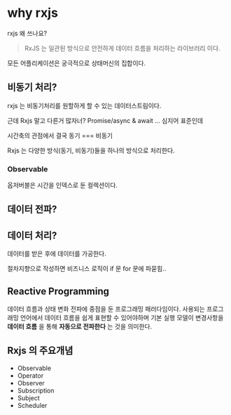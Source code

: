 # why rxjs

rxjs 왜 쓰나요?

> RxJS 는
> 일관된 방식으로
> 안전하게
> 데이터 흐름을
> 처리하는
> 라이브러리 이다.

모든 어플리케이션은 궁극적으로 상태머신의 집합이다.

## 비동기 처리?

rxjs 는 비동기처리를 원할하게 할 수 있는 데이터스트림이다.

근데 Rxjs 말고 다른거 많자너? Promise/async & await ... 심지어 표준인데

시간축의 관점에서 결국 동기 === 비동기

Rxjs 는 다양한 방식(동기, 비동기)들을 하나의 방식으로 처리한다.

### Observable

옵저버블은 시간을 인덱스로 둔 컬렉션이다.

## 데이터 전파?



## 데이터 처리?

데이터를 받은 후에 데이터를 가공한다.

절차지향으로 작성하면 비즈니스 로직이 if 문 for 문에 파묻힘..



## Reactive Programming

데이터 흐름과 상태 변화 전파에 중점을 둔 프로그래밍 패러다임이다.
사용되는 프로그래밍 언어에서 데이터 흐름을 쉽게 표현할 수 있어야하며 기본 실행 모델이 변경사항을 **데이터 흐름** 
을 통해 **자동으로 전파한다** 는 것을 의미한다.

## Rxjs 의 주요개념

* Observable
* Operator
* Observer
* Subscription
* Subject
* Scheduler
